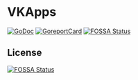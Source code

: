 # VKApps

[![GoDoc](https://godoc.org/github.com/MrYadro/vkapps?status.svg)](https://godoc.org/github.com/MrYadro/vkapps)
[![GoreportCard](https://goreportcard.com/badge/github.com/MrYadro/vkapps)](https://goreportcard.com/report/github.com/MrYadro/vkapps)
[![FOSSA Status](https://app.fossa.io/api/projects/git%2Bgithub.com%2FMrYadro%2Fvkapps.svg?type=shield)](https://app.fossa.io/projects/git%2Bgithub.com%2FMrYadro%2Fvkapps?ref=badge_shield)


## License
[![FOSSA Status](https://app.fossa.io/api/projects/git%2Bgithub.com%2FMrYadro%2Fvkapps.svg?type=large)](https://app.fossa.io/projects/git%2Bgithub.com%2FMrYadro%2Fvkapps?ref=badge_large)